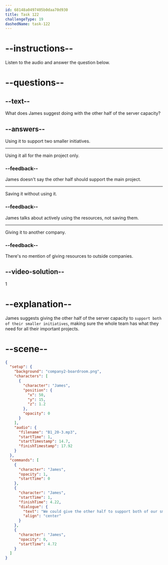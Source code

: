 ```yaml
---
id: 68148a0497405b0daa70d930
title: Task 122
challengeType: 19
dashedName: task-122
---
```


<!-- (Audio) James: We could give the other half to support both of our smaller initiatives. -->

# --instructions--

Listen to the audio and answer the question below.

# --questions--

## --text--

What does James suggest doing with the other half of the server capacity?

## --answers--

Using it to support two smaller initiatives.

---

Using it all for the main project only.

### --feedback--

James doesn't say the other half should support the main project.

---

Saving it without using it.

### --feedback--

James talks about actively using the resources, not saving them.

---

Giving it to another company.

### --feedback--

There's no mention of giving resources to outside companies.

## --video-solution--

1

# --explanation--

James suggests giving the other half of the server capacity to `support both of their smaller initiatives`, making sure the whole team has what they need for all their important projects.

# --scene--

```json
{
  "setup": {
    "background": "company2-boardroom.png",
    "characters": [
      {
        "character": "James",
        "position": {
          "x": 50,
          "y": 15,
          "z": 1.2
        },
        "opacity": 0
      }
    ],
    "audio": {
      "filename": "B1_20-3.mp3",
      "startTime": 1,
      "startTimestamp": 14.7,
      "finishTimestamp": 17.92
    }
  },
  "commands": [
    {
      "character": "James",
      "opacity": 1,
      "startTime": 0
    },
    {
      "character": "James",
      "startTime": 1,
      "finishTime": 4.22,
      "dialogue": {
        "text": "We could give the other half to support both of our smaller initiatives.",
        "align": "center"
      }
    },
    {
      "character": "James",
      "opacity": 0,
      "startTime": 4.72
    }
  ]
}
```
